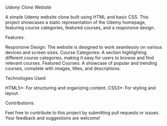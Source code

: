 *Udemy Clone Website*

A simple Udemy website clone built using HTML and basic CSS. This project showcases a static representation of the Udemy homepage, featuring course categories, featured courses, and a responsive design.

Features:

Responsive Design: The website is designed to work seamlessly on various devices and screen sizes.
Course Categories: A section highlighting different course categories, making it easy for users to browse and find relevant courses.
Featured Courses: A showcase of popular and trending courses, complete with images, titles, and descriptions.

Technologies Used:

HTML5*: For structuring and organizing content.
CSS3*: For styling and layout.

Contributions:

Feel free to contribute to this project by submitting pull requests or issues. Your feedback and suggestions are welcome!

 
